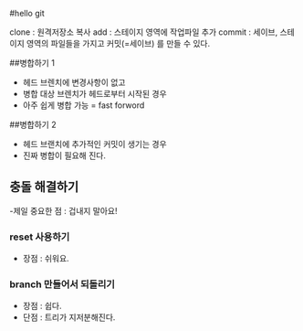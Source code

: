 #hello git

clone : 원격저장소 복사
add : 스테이지 영역에 작업파일 추가
commit : 세이브, 스테이지 영역의 파일들을 가지고 커밋(=세이브) 를 만들 수 있다.

##병합하기 1
- 헤드 브렌치에 변경사항이 없고
- 병합 대상 브렌치가 헤드로부터 시작된 경우
- 아주 쉽게 병합 가능 = fast forword

##병합하기 2
- 헤드 브랜치에 추가적인 커밋이 생기는 경우
- 진짜 병합이 필요해 진다.

## 충돌 해결하기

-제일 중요한 점 : 겁내지 말아요!

### reset 사용하기

- 장점 : 쉬워요.

### branch 만들어서 되돌리기

- 장점 : 쉽다.
- 단점 : 트리가 지저분해진다.